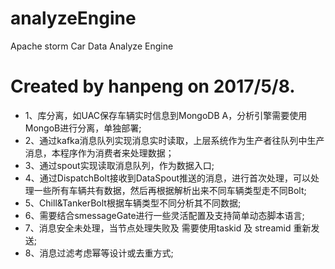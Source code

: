 # analyzeEngine
Apache storm Car Data Analyze Engine
# Created by hanpeng on 2017/5/8.
* 1、库分离，如UAC保存车辆实时信息到MongoDB A，分析引擎需要使用MongoB进行分离，单独部署;
* 2、通过kafka消息队列实现消息实时读取，上层系统作为生产者往队列中生产消息，本程序作为消费者来处理数据；
* 3、通过spout实现读取消息队列，作为数据入口;
* 4、通过DispatchBolt接收到DataSpout推送的消息，进行首次处理，可以处理一些所有车辆共有数据，然后再根据解析出来不同车辆类型走不同Bolt;
* 5、Chill&TankerBolt根据车辆类型不同分析其不同数据;
* 6、需要结合smessageGate进行一些灵活配置及支持简单动态脚本语言;
* 7、消息安全未处理，当节点处理失败及 需要使用taskid 及 streamid 重新发送;
* 8、消息过滤考虑幂等设计或去重方式;
